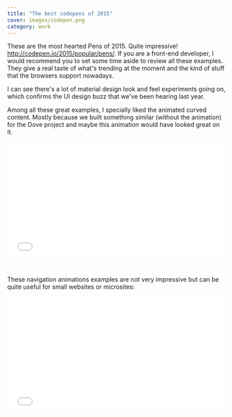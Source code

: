 ```yaml
---
title: "The best codepens of 2015"
cover: images/codepen.png
category: work
---
```


These are the most hearted Pens of 2015. Quite impressive! http://codepen.io/2015/popular/pens/. If you are a front-end developer, I would recommend you to set some time aside to review all these examples. They give a real taste of what's trending at the moment and the kind of stuff that the browsers support nowadays.

I can see there's a lot of material design look and feel experiments going on, which confirms the UI design buzz that we've been hearing last year.

Among all these great examples, I specially liked the animated curved content. Mostly because we built something similar (without the animation) for the Dove project and maybe this animation would have looked great on it.

<iframe height='265' scrolling='no' title='Curved Cut' src='//codepen.io/Hornebom/embed/RNKMrL/?height=265&theme-id=0&default-tab=css,result' frameborder='no' allowtransparency='true' allowfullscreen='true' style='width: 100%; margin-bottom: 30px'>See the Pen <a href='https://codepen.io/Hornebom/pen/RNKMrL/'>Curved Cut</a> by Hornebom (<a href='https://codepen.io/Hornebom'>@Hornebom</a>) on <a href='https://codepen.io'>CodePen</a>.
</iframe>

These navigation animations examples are not very impressive but can be quite useful for small websites or microsites:

<iframe height='265' scrolling='no' title='Navigation Animation' src='//codepen.io/EvyatarDa/embed/waKXMd/?height=265&theme-id=0&default-tab=css,result' frameborder='no' allowtransparency='true' allowfullscreen='true' style='width: 100%; margin-bottom: 30px'>See the Pen <a href='https://codepen.io/EvyatarDa/pen/waKXMd/'>Navigation Animation</a> by StyleShit (<a href='https://codepen.io/EvyatarDa'>@EvyatarDa</a>) on <a href='https://codepen.io'>CodePen</a>.
</iframe>
